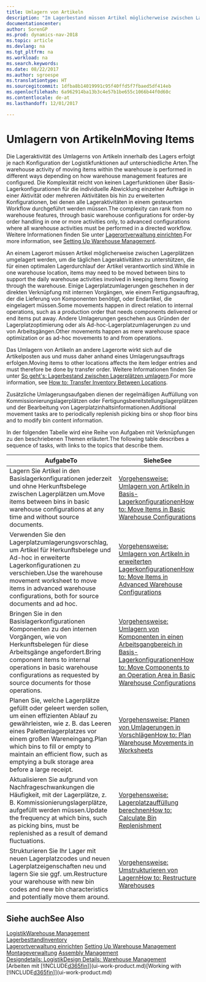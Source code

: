 ```yaml
---
title: Umlagern von Artikeln
description: "Im Lagerbestand müssen Artikel möglicherweise zwischen Lagerplätzen umgelagert werden, um die täglichen Lageraktivitäten zu unterstützen, die für einen optimalen Lagerdurchlauf der Artikel verantwortlich sind. Einige Lagerplatzumlagerungen geschehen in der direkten Verknüpfung mit internen Vorgängen, wie einem Fertigungsauftrag, der die Lieferung von Komponenten benötigt, oder Endartikel, die eingelagert müssen. Andere Umlagerungen geschehen aus Gründen der Lagerplatzoptimierung oder als Ad-hoc-Lagerplatzumlagerungen zu und von Arbeitsgängen."
documentationcenter: 
author: SorenGP
ms.prod: dynamics-nav-2018
ms.topic: article
ms.devlang: na
ms.tgt_pltfrm: na
ms.workload: na
ms.search.keywords: 
ms.date: 08/22/2017
ms.author: sgroespe
ms.translationtype: HT
ms.sourcegitcommit: 1dfba8b14019991c95f40ffd5f7fbaed5df414eb
ms.openlocfilehash: 6a962914ba13b3c4e57b1be655c1066b44f0d60c
ms.contentlocale: de-at
ms.lasthandoff: 12/01/2017

---
```

# <a name="moving-items"></a><span data-ttu-id="aeb85-105">Umlagern von Artikeln</span><span class="sxs-lookup"><span data-stu-id="aeb85-105">Moving Items</span></span>
<span data-ttu-id="aeb85-106">Die Lageraktivität des Umlagerns von Artikeln innerhalb des Lagers erfolgt je nach Konfiguration der Logistikfunktionen auf unterschiedliche Arten.</span><span class="sxs-lookup"><span data-stu-id="aeb85-106">The warehouse activity of moving items within the warehouse is performed in different ways depending on how warehouse management features are configured.</span></span> <span data-ttu-id="aeb85-107">Die Komplexität reicht von keinen Lagerfunktionen über Basis-Lagerkonfigurationen für die individuelle Abwicklung einzelner Aufträge in einer Aktivität oder mehreren Aktivitäten bis hin zu erweiterten Konfigurationen, bei denen alle Lageraktivitäten in einem gesteuerten Workflow durchgeführt werden müssen.</span><span class="sxs-lookup"><span data-stu-id="aeb85-107">The complexity can rank from no warehouse features, through basic warehouse configurations for order-by order handling in one or more activities only, to advanced configurations where all warehouse activities must be performed in a directed workflow.</span></span> <span data-ttu-id="aeb85-108">Weitere Informationen finden Sie unter [Lagerortverwaltung einrichten](warehouse-setup-warehouse.md).</span><span class="sxs-lookup"><span data-stu-id="aeb85-108">For more information, see [Setting Up Warehouse Management](warehouse-setup-warehouse.md).</span></span>

<span data-ttu-id="aeb85-109">An einem Lagerort müssen Artikel möglicherweise zwischen Lagerplätzen umgelagert werden, um die täglichen Lageraktivitäten zu unterstützen, die für einen optimalen Lagerdurchlauf der Artikel verantwortlich sind.</span><span class="sxs-lookup"><span data-stu-id="aeb85-109">While in one warehouse location, items may need to be moved between bins to support the daily warehouse activities involved in keeping items flowing through the warehouse.</span></span> <span data-ttu-id="aeb85-110">Einige Lagerplatzumlagerungen geschehen in der direkten Verknüpfung mit internen Vorgängen, wie einem Fertigungsauftrag, der die Lieferung von Komponenten benötigt, oder Endartikel, die eingelagert müssen.</span><span class="sxs-lookup"><span data-stu-id="aeb85-110">Some movements happen in direct relation to internal operations, such as a production order that needs components delivered or end items put away.</span></span> <span data-ttu-id="aeb85-111">Andere Umlagerungen geschehen aus Gründen der Lagerplatzoptimierung oder als Ad-hoc-Lagerplatzumlagerungen zu und von Arbeitsgängen.</span><span class="sxs-lookup"><span data-stu-id="aeb85-111">Other movements happen as mere warehouse space optimization or as ad-hoc movements to and from operations.</span></span>

<span data-ttu-id="aeb85-112">Das Umlagern von Artikeln an andere Lagerorte wirkt sich auf die Artikelposten aus und muss daher anhand eines Umlagerungsauftrags erfolgen.</span><span class="sxs-lookup"><span data-stu-id="aeb85-112">Moving items to other locations affects the item ledger entries and must therefore be done by transfer order.</span></span> <span data-ttu-id="aeb85-113">Weitere Informationen finden Sie unter [So geht's: Lagerbestand zwischen Lagerplätzen umlagern](inventory-how-transfer-between-locations.md).</span><span class="sxs-lookup"><span data-stu-id="aeb85-113">For more information, see [How to: Transfer Inventory Between Locations](inventory-how-transfer-between-locations.md).</span></span>  

<span data-ttu-id="aeb85-114">Zusätzliche Umlagerungsaufgaben dienen der regelmäßigen Auffüllung von Kommissionierungslagerplätzen oder Fertigungsbereitstellungslagerplätzen und der Bearbeitung von Lagerplatzinhaltsinformationen.</span><span class="sxs-lookup"><span data-stu-id="aeb85-114">Additional movement tasks are to periodically replenish picking bins or shop floor bins and to modify bin content information.</span></span>  

 <span data-ttu-id="aeb85-115">In der folgenden Tabelle wird eine Reihe von Aufgaben mit Verknüpfungen zu den beschriebenen Themen erläutert.</span><span class="sxs-lookup"><span data-stu-id="aeb85-115">The following table describes a sequence of tasks, with links to the topics that describe them.</span></span>   

|<span data-ttu-id="aeb85-116">**Aufgabe**</span><span class="sxs-lookup"><span data-stu-id="aeb85-116">**To**</span></span>|<span data-ttu-id="aeb85-117">**Siehe**</span><span class="sxs-lookup"><span data-stu-id="aeb85-117">**See**</span></span>|  
|------------|-------------|  
|<span data-ttu-id="aeb85-118">Lagern Sie Artikel in den Basislagerkonfigurationen jederzeit und ohne Herkunftsbelege zwischen Lagerplätzen um.</span><span class="sxs-lookup"><span data-stu-id="aeb85-118">Move items between bins in basic warehouse configurations at any time and without source documents.</span></span>|[<span data-ttu-id="aeb85-119">Vorgehensweise: Umlagern von Artikeln in Basis-Lagerkonfigurationen</span><span class="sxs-lookup"><span data-stu-id="aeb85-119">How to: Move Items in Basic Warehouse Configurations</span></span>](warehouse-how-to-move-items-ad-hoc-in-basic-warehousing.md)|
|<span data-ttu-id="aeb85-120">Verwenden Sie den Lagerplatzumlagerungsvorschlag, um Artikel für Herkunftsbelege und Ad-hoc in erweiterte Lagerkonfigurationen zu verschieben.</span><span class="sxs-lookup"><span data-stu-id="aeb85-120">Use the warehouse movement worksheet to move items in advanced warehouse configurations, both for source documents and ad hoc.</span></span>|[<span data-ttu-id="aeb85-121">Vorgehensweise: Umlagern von Artikeln in erweiterten Lagerkonfigurationen</span><span class="sxs-lookup"><span data-stu-id="aeb85-121">How to: Move Items in Advanced Warehouse Configurations</span></span>](warehouse-how-to-move-items-in-advanced-warehousing.md)|  
|<span data-ttu-id="aeb85-122">Bringen Sie in den Basislagerkonfigurationen Komponenten zu den internen Vorgängen, wie von Herkunftsbelegen für diese Arbeitsgänge angefordert.</span><span class="sxs-lookup"><span data-stu-id="aeb85-122">Bring component items to internal operations in basic warehouse configurations as requested by source documents for those operations.</span></span>|[<span data-ttu-id="aeb85-123">Vorgehensweise: Umlagern von Komponenten in einen Arbeitsgangbereich in Basis-Lagerkonfigurationen</span><span class="sxs-lookup"><span data-stu-id="aeb85-123">How to: Move Components to an Operation Area in Basic Warehouse Configurations</span></span>](warehouse-how-to-move-components-to-an-operation-area-in-basic-warehousing.md)|
|<span data-ttu-id="aeb85-124">Planen Sie, welche Lagerplätze gefüllt oder geleert werden sollen, um einen effizienten Ablauf zu gewährleisten, wie z. B. das Leeren eines Palettenlagerplatzes vor einem großen Wareneingang.</span><span class="sxs-lookup"><span data-stu-id="aeb85-124">Plan which bins to fill or empty to maintain an efficient flow, such as emptying a bulk storage area before a large receipt.</span></span>|[<span data-ttu-id="aeb85-125">Vorgehensweise: Planen von Umlagerungen in Vorschlägen</span><span class="sxs-lookup"><span data-stu-id="aeb85-125">How to: Plan Warehouse Movements in Worksheets</span></span>](warehouse-how-to-plan-warehouse-movements-in-worksheets.md)|
|<span data-ttu-id="aeb85-126">Aktualisieren Sie aufgrund von Nachfrageschwankungen die Häufigkeit, mit der Lagerplätze, z. B. Kommissionierungslagerplätze, aufgefüllt werden müssen.</span><span class="sxs-lookup"><span data-stu-id="aeb85-126">Update the frequency at which bins, such as picking bins, must be replenished as a result of demand fluctuations.</span></span>|[<span data-ttu-id="aeb85-127">Vorgehensweise: Lagerplatzauffüllung berechnen</span><span class="sxs-lookup"><span data-stu-id="aeb85-127">How to: Calculate Bin Replenishment</span></span>](warehouse-how-to-calculate-bin-replenishment.md)|
|<span data-ttu-id="aeb85-128">Strukturieren Sie Ihr Lager mit neuen Lagerplatzcodes und neuen Lagerplatzeigenschaften neu und lagern Sie sie ggf. um.</span><span class="sxs-lookup"><span data-stu-id="aeb85-128">Restructure your warehouse with new bin codes and new bin characteristics and potentially move them around.</span></span>|[<span data-ttu-id="aeb85-129">Vorgehensweise: Umstrukturieren von Lagern</span><span class="sxs-lookup"><span data-stu-id="aeb85-129">How to: Restructure Warehouses</span></span>](warehouse-how-to-restructure-warehouses.md)|  

## <a name="see-also"></a><span data-ttu-id="aeb85-130">Siehe auch</span><span class="sxs-lookup"><span data-stu-id="aeb85-130">See Also</span></span>  
[<span data-ttu-id="aeb85-131">Logistik</span><span class="sxs-lookup"><span data-stu-id="aeb85-131">Warehouse Management</span></span>](warehouse-manage-warehouse.md)  
[<span data-ttu-id="aeb85-132">Lagerbesttand</span><span class="sxs-lookup"><span data-stu-id="aeb85-132">Inventory</span></span>](inventory-manage-inventory.md)  
<span data-ttu-id="aeb85-133">[Lagerortverwaltung einrichten](warehouse-setup-warehouse.md)   </span><span class="sxs-lookup"><span data-stu-id="aeb85-133">[Setting Up Warehouse Management](warehouse-setup-warehouse.md)   </span></span>  
<span data-ttu-id="aeb85-134">[Montageverwaltung](assembly-assemble-items.md)  </span><span class="sxs-lookup"><span data-stu-id="aeb85-134">[Assembly Management](assembly-assemble-items.md)  </span></span>  
[<span data-ttu-id="aeb85-135">Designdetails: Logistik</span><span class="sxs-lookup"><span data-stu-id="aeb85-135">Design Details: Warehouse Management</span></span>](design-details-warehouse-management.md)  
<span data-ttu-id="aeb85-136">[Arbeiten mit [!INCLUDE[d365fin](includes/d365fin_md.md)]](ui-work-product.md)</span><span class="sxs-lookup"><span data-stu-id="aeb85-136">[Working with [!INCLUDE[d365fin](includes/d365fin_md.md)]](ui-work-product.md)</span></span>

